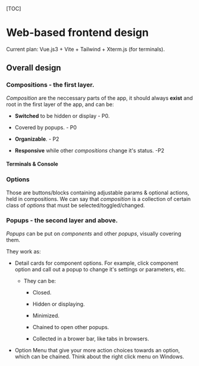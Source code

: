 [TOC]

# Web-based frontend design

Current plan:  Vue.js3 + Vite + Tailwind + Xterm.js (for terminals).

## Overall design

### Compositions - the first layer.

*Composition* are the neccessary parts of the app, it should always **exist** and root in the first layer of the app, and can be:

- **Switched** to be hidden or display - P0.

- Covered by popups. - P0

- **Organizable**. - P2

- **Responsive** while other *compositions* change it's status. -P2

#### Terminals & Console

### Options

Those are buttons/blocks containing adjustable params & optional actions, held in compositions. We can say that *composition* is a collection of certain class of *options* that must be selected/toggled/changed.

### Popups - the second layer and above.

*Popups* can be put on *components* and other *popups*, visually covering them. 

They work as:

- Detail cards for component options. For example, click component option and call out a popup to change it's settings or parameters, etc.
  
  - They can be:
    
    - Closed.
    
    - Hidden or displaying.
    
    - Minimized.
    
    - Chained to open other popups.
    
    - Collected in a brower bar, like tabs in browsers.

- Option Menu that give your more action choices towards an option, which can be chained. Think about the right click menu on Windows.
